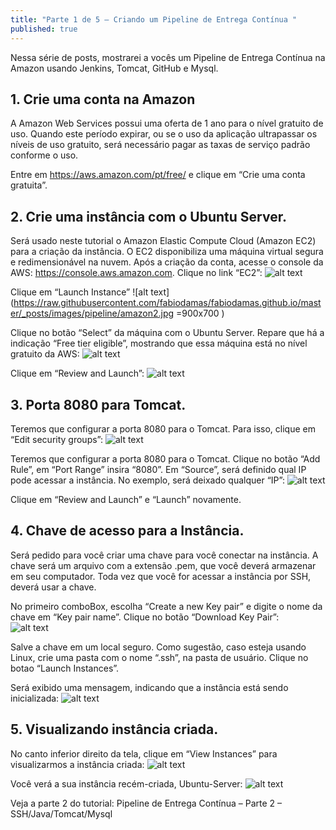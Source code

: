 ```yaml
---
title: "Parte 1 de 5 – Criando um Pipeline de Entrega Contínua "
published: true
---
```



Nessa série de posts, mostrarei a vocês um Pipeline de Entrega Contínua na Amazon usando Jenkins, Tomcat, GitHub e Mysql. 

## 1. Crie uma conta na Amazon 
A Amazon Web Services possui uma oferta de 1 ano para o nível gratuito de uso. Quando este período expirar, ou se o uso da aplicação ultrapassar os níveis de uso gratuito, será necessário pagar as taxas de serviço padrão conforme o uso. 

Entre em https://aws.amazon.com/pt/free/ e clique em “Crie uma conta gratuita”. 

## 2. Crie uma instância com o Ubuntu Server. 

Será usado neste tutorial o Amazon Elastic Compute Cloud (Amazon EC2) para a criação da instância. O EC2 disponibiliza uma máquina virtual segura e redimensionável na nuvem. Após a criação da conta, acesse o console da AWS:  https://console.aws.amazon.com. Clique no link “EC2”:
![alt text](https://raw.githubusercontent.com/fabiodamas/fabiodamas.github.io/master/_posts/images/pipeline/amazon1.jpg "EC2") 

Clique em “Launch Instance” 
![alt text](https://raw.githubusercontent.com/fabiodamas/fabiodamas.github.io/master/_posts/images/pipeline/amazon2.jpg =900x700 ) 


Clique no botão “Select” da máquina com o Ubuntu Server. Repare que há a indicação “Free tier eligible”, mostrando que essa máquina está no nível gratuito da AWS:
![alt text](https://raw.githubusercontent.com/fabiodamas/fabiodamas.github.io/master/_posts/images/pipeline/amazon3.jpg "EC2") 

Clique em “Review and Launch”: 
![alt text](https://raw.githubusercontent.com/fabiodamas/fabiodamas.github.io/master/_posts/images/pipeline/amazon4.jpg "EC2") 
 

## 3. Porta 8080 para Tomcat. 

Teremos que configurar a porta 8080 para o Tomcat. Para isso, clique em “Edit security groups”: 
![alt text](https://raw.githubusercontent.com/fabiodamas/fabiodamas.github.io/master/_posts/images/pipeline/amazon5.jpg "EC2") 
 

Teremos que configurar a porta 8080 para o Tomcat. Clique no botão “Add Rule”, em “Port Range” insira “8080”. Em “Source”, será definido qual IP pode acessar a instância. No exemplo, será deixado qualquer “IP”: 
![alt text](https://raw.githubusercontent.com/fabiodamas/fabiodamas.github.io/master/_posts/images/pipeline/amazon6.jpg "EC2") 
 

Clique em “Review and Launch” e “Launch” novamente. 

## 4. Chave de acesso para a Instância. 

Será pedido para você criar uma  chave para você conectar na instância. A chave será um arquivo com a extensão .pem, que você deverá armazenar em seu computador. Toda vez que você for acessar a instância por SSH, deverá usar a chave. 

No primeiro comboBox, escolha “Create a new Key pair” e digite o nome da chave em “Key pair name”. Clique no botão “Download Key Pair”:  
![alt text](https://raw.githubusercontent.com/fabiodamas/fabiodamas.github.io/master/_posts/images/pipeline/amazon7.jpg "EC2") 

Salve a chave em um local seguro. Como sugestão, caso esteja usando Linux, crie uma pasta com o nome “.ssh”, na pasta de usuário.  Clique no botao “Launch Instances”. 

Será exibido uma mensagem, indicando que a instância está sendo inicializada: 
![alt text](https://raw.githubusercontent.com/fabiodamas/fabiodamas.github.io/master/_posts/images/pipeline/amazon8.png "EC2") 
 

## 5. Visualizando instância criada. 

No canto inferior direito da tela, clique em “View Instances” para visualizarmos a instância criada: 
![alt text](https://raw.githubusercontent.com/fabiodamas/fabiodamas.github.io/master/_posts/images/pipeline/amazon9.png "EC2") 
 

Você verá a sua instância recém-criada, Ubuntu-Server: 
![alt text](https://raw.githubusercontent.com/fabiodamas/fabiodamas.github.io/master/_posts/images/pipeline/amazon10.png "EC2") 
 
Veja a parte 2 do tutorial: Pipeline de Entrega Contínua – Parte 2 – SSH/Java/Tomcat/Mysql 
